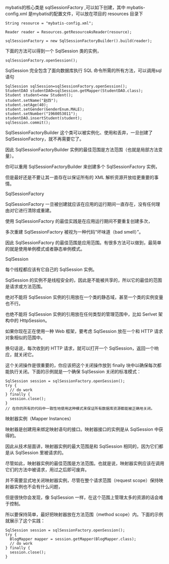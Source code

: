 mybatis的核心类是 sqlSessionFactory ,可以如下创建，其中 mybatis-config.xml 是mybatis的配置文件，可以放在项目的 resources 目录下
```
String resource = "mybatis-config.xml";

Reader reader = Resources.getResourceAsReader(resource);

sqlSessionFactory = new SqlSessionFactoryBuilder().build(reader);
```

下面的方法可以得到一个 SqlSession 类的实例，
```
sqlSessionFactory.openSession();
```
SqlSession 完全包含了面向数据库执行 SQL 命令所需的所有方法，可以调用sql语句
```
SqlSession sqlSession=sqlSessionFactory.openSession();
StudentDAO studentDAO=sqlSession.getMapper(StudentDAO.class);
Student student=new Student();
student.setName("赵四");
student.setAge(40);
student.setGender(GenderEnum.MALE);
student.setNumber("1960053011");
studentDAO.insertStudent(student);
sqlSession.commit();
```

SqlSessionFactoryBuilder
这个类可以被实例化、使用和丢弃，一旦创建了 SqlSessionFactory，就不再需要它了。

因此 SqlSessionFactoryBuilder 实例的最佳范围是方法范围（也就是局部方法变量）。

你可以重用 SqlSessionFactoryBuilder 来创建多个 SqlSessionFactory 实例，

但是最好还是不要让其一直存在以保证所有的 XML 解析资源开放给更重要的事情。

SqlSessionFactory

SqlSessionFactory 一旦被创建就应该在应用的运行期间一直存在，没有任何理由对它进行清除或重建。

使用 SqlSessionFactory 的最佳实践是在应用运行期间不要重复创建多次，

多次重建 SqlSessionFactory 被视为一种代码“坏味道（bad smell）”。

因此 SqlSessionFactory 的最佳范围是应用范围。有很多方法可以做到，最简单的就是使用单例模式或者静态单例模式。

SqlSession

每个线程都应该有它自己的 SqlSession 实例。

SqlSession 的实例不是线程安全的，因此是不能被共享的，所以它的最佳的范围是请求或方法范围。

绝对不能将 SqlSession 实例的引用放在一个类的静态域，甚至一个类的实例变量也不行。

也绝不能将 SqlSession 实例的引用放在任何类型的管理范围中，比如 Serlvet 架构中的 HttpSession。

如果你现在正在使用一种 Web 框架，要考虑 SqlSession 放在一个和 HTTP 请求对象相似的范围中。

换句话说，每次收到的 HTTP 请求，就可以打开一个 SqlSession，返回一个响应，就关闭它。

这个关闭操作是很重要的，你应该把这个关闭操作放到 finally 块中以确保每次都能执行关闭。下面的示例就是一个确保 SqlSession 关闭的标准模式：

```
SqlSession session = sqlSessionFactory.openSession();
try {
  // do work
} finally {
  session.close();
}
// 在你的所有的代码中一致性地使用这种模式来保证所有数据库资源都能被正确地关闭。
```

映射器实例（Mapper Instances）

映射器是创建用来绑定映射语句的接口。映射器接口的实例是从 SqlSession 中获得的。

因此从技术层面讲，映射器实例的最大范围是和 SqlSession 相同的，因为它们都是从 SqlSession 里被请求的。

尽管如此，映射器实例的最佳范围是方法范围。也就是说，映射器实例应该在调用它们的方法中被请求，用过之后即可废弃。

并不需要显式地关闭映射器实例，尽管在整个请求范围（request scope）保持映射器实例也不会有什么问题，

但是很快你会发现，像 SqlSession 一样，在这个范围上管理太多的资源的话会难于控制。

所以要保持简单，最好把映射器放在方法范围（method scope）内。下面的示例就展示了这个实践：

```
SqlSession session = sqlSessionFactory.openSession();
try {
  BlogMapper mapper = session.getMapper(BlogMapper.class);
  // do work
} finally {
  session.close();
}
```

